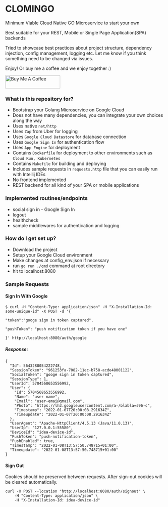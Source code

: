# CLOMINGO

Minimum Viable Cloud Native GO Microservice to start your own

Best suitable for your REST, Mobile or Single Page Application(SPA) backends

Tried to showcase best practices about project structure, dependency injection, config management, logging etc. Let me
know if you think something need to be changed via issues.

Enjoy! Or buy me a coffee and we enjoy together :)

<a href="https://www.buymeacoffee.com/ismet" target="_blank"><img src="https://cdn.buymeacoffee.com/buttons/default-orange.png" alt="Buy Me A Coffee" height="41" width="174"></a>

### What is this repository for? ###

* Bootstrap your Golang Microservice on Google Cloud
* Does not have many dependencies, you can integrate your own choices along the way
* Uses native `net/http`
* Uses `Zap` from Uber for logging
* Uses `Google Cloud Datastore` for database connection
* Uses `Google Sign In` for authentication flow
* Uses `App Engine` for deployment
* Contains `Dockerfile` for deployment to other environments such as `Cloud Run, Kubernetes`
* Contains `Makefile` for building and deploying
* Includes sample requests in `requests.http` file that you can easily run with Intellij IDEs
* No frontend implemented
* REST backend for all kind of your SPA or mobile applications

### Implemented routines/endpoints ###

* social sign in - Google Sign In
* logout
* healthcheck
* sample middlewares for authentication and logging

### How do I get set up? ###

* Download the project
* Setup your Google Cloud environment
* Make changes at config_env.json if necessary
* run `go run ./cmd` command at root directory
* hit to localhost:8080

### Sample Requests ###

####  Sign In With Google

```
$ curl -H "Content-Type: application/json" -H "X-Installation-Id: some-unique-id" -X POST -d '{
                                                                                  "token":"googe sign in token captured",
                                                                                  "pushToken": "push notification token if you have one"
                                                                                }' http://localhost:8080/auth/google
```

##### Response:

```
{
  "Id": 5643280054222748,
  "SessionToken": "961253fa-7082-11ec-b758-acde48001122",
  "SocialToken": "googe sign in token captured",
  "SessionType": 1,
  "UserId": 5704568653556992,
  "User": {
    "Id": 5704568653556992,
    "Name": "user name",
    "Email": "user-emai@gmail.com",
    "Photo": "https://lh3.googleusercontent.com/a-/blabla=s96-c",
    "Timestamp": "2022-01-07T20:00:08.291634Z",
    "Timeupdate": "2022-01-07T20:00:08.291634Z"
  },
  "UserAgent": "Apache-HttpClient/4.5.13 (Java/11.0.13)",
  "UserIp": "127.0.0.1:55580",
  "DeviceId": "idea-device-id",
  "PushToken": "push-notification-token",
  "PushEnabled": true,
  "Timestamp": "2022-01-08T13:57:50.748715+01:00",
  "Timeupdate": "2022-01-08T13:57:50.748715+01:00"
}
```

#### Sign Out

Cookies should be preserved between requests. After sign-out cookies will be cleared automatically.

```
curl -X POST --location "http://localhost:8080/auth/signout" \
    -H "Content-Type: application/json" \
    -H "X-Installation-Id: idea-device-id"
```
